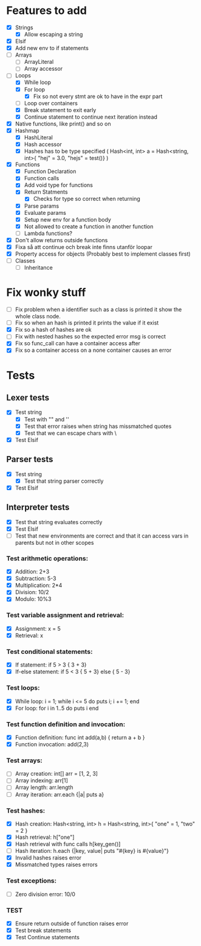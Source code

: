 # Features to add 

- [x] Strings
    - [x] Allow escaping a string
- [x] Elsif
- [x] Add new env to if statements
- [ ] Arrays
    - [ ] ArrayLiteral
    - [ ] Array accessor
- [ ] Loops
    - [x] While loop
    - [x] For loop
        - [x] Fix so not every stmt are ok to have in the expr part
    - [ ] Loop over containers
    - [x] Break statement to exit early
    - [x] Continue statement to continue next iteration instead
- [x] Native functions, like print() and so on
- [x] Hashmap
    - [x] HashLiteral
    - [x] Hash accessor
    - [x] Hashes has to be type specified ( Hash<int, int> a = Hash<string, int>{ "hej" = 3.0, "hejs" = test()} )
- [x] Functions
    - [x] Function Declaration
    - [x] Function calls
    - [x] Add void type for functions
    - [x] Return Statments
        - [x] Checks for type so correct when returning
    - [x] Parse params
    - [x] Evaluate params
    - [x] Setup new env for a function body
    - [x] Not allowed to create a function in another function
    - [ ] Lambda functions?
- [x] Don't allow returns outside functions
- [x] Fixa så att continue och break inte finns utanför loopar
- [x] Property access for objects (Probably best to implement classes first)
- [ ] Classes
    - [ ] Inheritance

# Fix wonky stuff
- [ ] Fix problem when a identifier such as a class is printed it show the whole class node.
- [ ] Fix so when an hash is printed it prints the value if it exist
- [x] Fix so a hash of hashes are ok
- [ ] Fix with nested hashes so the expected error msg is correct
- [x] Fix so func_call can have a container access after
- [x] Fix so a container access on a none container causes an error

# Tests
## Lexer tests
- [x] Test string
    - [x] Test with "" and ''
    - [x] Test that error raises when string has missmatched quotes
    - [x] Test that we can escape chars with \
- [x] Test Elsif

## Parser tests
- [x] Test string
    - [x] Test that string parser correctly
- [x] Test Elsif

## Interpreter tests
- [x] Test that string evaluates correctly
- [x] Test Elsif
- [ ] Test that new environments are correct and that it can access vars in parents but not in other scopes

### Test arithmetic operations:
- [x] Addition: 2+3
- [x] Subtraction: 5-3
- [x] Multiplication: 2*4
- [x] Division: 10/2
- [x] Modulo: 10%3
### Test variable assignment and retrieval:

- [x] Assignment: x = 5
- [x] Retrieval: x
### Test conditional statements:
- [x] If statement: if 5 > 3 { 3 + 3}
- [x] If-else statement: if 5 < 3 { 5 + 3} else { 5 - 3}
### Test loops:

- [x] While loop: i = 1; while i <= 5 do puts i; i += 1; end
- [x] For loop: for i in 1..5 do puts i end
### Test function definition and invocation:

- [x] Function definition: func int add(a,b) { return a + b }
- [x] Function invocation: add(2,3)
### Test arrays:

- [ ] Array creation: int[] arr = [1, 2, 3]
- [ ] Array indexing: arr[1]
- [ ] Array length: arr.length
- [ ] Array iteration: arr.each {|a| puts a}
### Test hashes:

- [x] Hash creation: Hash<string, int> h = Hash<string, int>{ "one" = 1, "two" = 2 }
- [x] Hash retrieval: h["one"]
- [x] Hash retrieval with func calls h[key_gen()]
- [ ] Hash iteration: h.each {|key, value| puts "#{key} is #{value}"}
- [x] Invalid hashes raises error
- [x] Missmatched types raises errors
### Test exceptions:
- [ ] Zero division error: 10/0

### TEST
- [x] Ensure return outside of function raises error
- [x] Test break statements
- [x] Test Continue statements